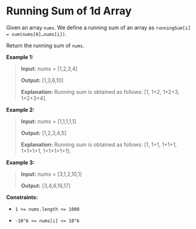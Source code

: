 # Running Sum of 1d Array

Given an array <code>nums</code>. We define a running sum of an array as&nbsp;<code>runningSum[i] = sum(nums[0]…nums[i])</code>.

Return the running sum of <code>nums</code>.


**Example 1:**
>
> **Input:** nums = [1,2,3,4]
>
> **Output:** [1,3,6,10]
>
> **Explanation:** Running sum is obtained as follows: [1, 1+2, 1+2+3, 1+2+3+4].

**Example 2:**
>
> **Input:** nums = [1,1,1,1,1]
>
> **Output:** [1,2,3,4,5]
>
> **Explanation:** Running sum is obtained as follows: [1, 1+1, 1+1+1, 1+1+1+1, 1+1+1+1+1].

**Example 3:**
>
> **Input:** nums = [3,1,2,10,1]
>
> **Output:** [3,4,6,16,17]


**Constraints:**

- <code>1 &lt;= nums.length &lt;= 1000</code>

- <code>-10^6&nbsp;&lt;= nums[i] &lt;=&nbsp;10^6</code>
